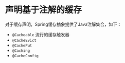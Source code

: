 # 声明基于注解的缓存
对于缓存声明，Spring缓存抽象提供了Java注解集合，如下：
- `@Cacheable` 流行的缓存触发器
- `@CacheEvict` 
- `@CachePut` 
- `@Caching`
- `@CacheConfig`

